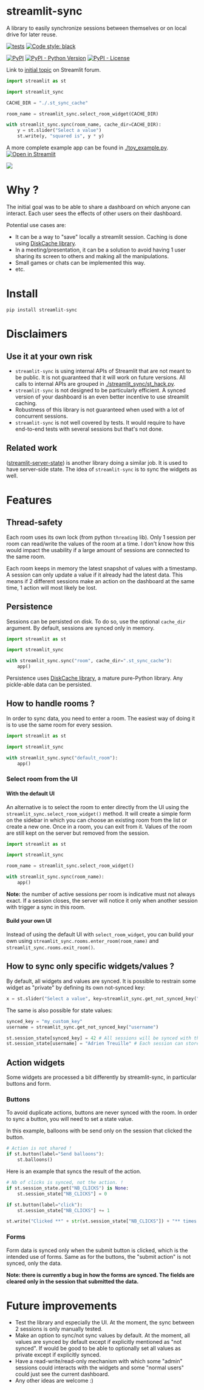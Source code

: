 # streamlit-sync

A library to easily synchronize sessions between themselves or on local drive for later reuse.

[![tests](https://github.com/Wauplin/streamlit-sync/actions/workflows/tests.yml/badge.svg?branch=main)](https://github.com/Wauplin/streamlit-sync/actions/workflows/tests.yml?query=branch%3Amain)
[![Code style: black](https://img.shields.io/badge/code%20style-black-000000.svg)](https://github.com/psf/black)

[![PyPI](https://img.shields.io/pypi/v/streamlit-sync)](https://pypi.org/project/streamlit-sync/)
[![PyPI - Python Version](https://img.shields.io/pypi/pyversions/streamlit-sync)](https://pypi.org/project/streamlit-sync/)
[![PyPI - License](https://img.shields.io/pypi/l/streamlit-sync)](https://pypi.org/project/streamlit-sync/)
<!-- [![PyPI - Downloads](https://img.shields.io/pypi/dm/streamlit-sync)](https://pypi.org/project/streamlit-sync/) -->

Link to [initial topic](https://discuss.streamlit.io/t/new-library-streamlit-sync-another-way-to-sync-states-across-sessions/23763) on Streamlit forum.

```py
import streamlit as st

import streamlit_sync

CACHE_DIR = "./.st_sync_cache"

room_name = streamlit_sync.select_room_widget(CACHE_DIR)

with streamlit_sync.sync(room_name, cache_dir=CACHE_DIR):
    y = st.slider("Select a value")
    st.write(y, "squared is", y * y)
```

A more complete example app can be found in [./toy_example.py](./toy_example.py). [![Open in Streamlit](https://static.streamlit.io/badges/streamlit_badge_black_white.svg)](https://share.streamlit.io/wauplin/streamlit-sync/main/toy_example.py)

![](images/demo.gif)

# Why ?

The initial goal was to be able to share a dashboard on which anyone can interact. Each user sees the effects of other users on their dashboard.

Potential use cases are:
- It can be a way to "save" locally a streamlit session. Caching is done using [DiskCache library](https://grantjenks.com/docs/diskcache/).
- In a meeting/presentation, it can be a solution to avoid having 1 user sharing its screen to others and making all the manipulations.
- Small games or chats can be implemented this way.
- etc.

# Install 

```
pip install streamlit-sync
```

# Disclaimers

## Use it at your own risk

- `streamlit-sync` is using internal APIs of Streamlit that are not meant to be public. It is not guaranteed that it will work on future versions. All calls to internal APIs are grouped in [./streamlit_sync/st_hack.py](./streamlit_sync/st_hack.py).
- `streamlit-sync` is not designed to be particularly efficient. A synced version of your dashboard is an even better incentive to use streamlit caching.
- Robustness of this library is not guaranteed when used with a lot of concurrent sessions.
- `streamlit-sync` is not well covered by tests. It would require to have end-to-end tests with several sessions but that's not done.

## Related work

([streamlit-server-state](https://github.com/whitphx/streamlit-server-state)) is another library doing a similar job. It is used to have server-side state. The idea of `streamlit-sync` is to sync the widgets as well.

# Features

## Thread-safety

Each room uses its own lock (from python `threading` lib). Only 1 session per room can read/write the values of the room at a time. I don't know how this would impact the usability if a large amount of sessions are connected to the same room.

Each room keeps in memory the latest snapshot of values with a timestamp. A session can only update a value if it already had the latest data. This means if 2 different sessions make an action on the dashboard at the same time, 1 action will most likely be lost.

## Persistence

Sessions can be persisted on disk. To do so, use the optional `cache_dir` argument. By default, sessions are synced only in memory.

```py
import streamlit as st

import streamlit_sync

with streamlit_sync.sync("room", cache_dir=".st_sync_cache"):
    app()
```

Persistence uses [DiskCache library](https://grantjenks.com/docs/diskcache/), a mature pure-Python library. Any pickle-able data can be persisted.


## How to handle rooms ?

In order to sync data, you need to enter a room. The easiest way of doing it is to use the same room for every session.

```py
import streamlit as st

import streamlit_sync

with streamlit_sync.sync("default_room"):
    app()
```

### Select room from the UI

#### With the default UI

An alternative is to select the room to enter directly from the UI using the `streamlit_sync.select_room_widget()` method. It will create a simple form on the sidebar in which you can choose an existing room from the list or create a new one. Once in a room, you can exit from it. Values of the room are still kept on the server but removed from the session.

```py
import streamlit as st

import streamlit_sync

room_name = streamlit_sync.select_room_widget()

with streamlit_sync.sync(room_name):
    app()
```

**Note:** the number of active sessions per room is indicative must not always exact. If a session closes, the server will notice it only when another session with trigger a sync in this room.

#### Build your own UI

Instead of using the default UI with `select_room_widget`, you can build your own using `streamlit_sync.rooms.enter_room(room_name)` and `streamlit_sync.rooms.exit_room()`.

## How to sync only specific widgets/values ?

By default, all widgets and values are synced. It is possible to restrain some widget as "private" by defining its own not-synced key:

```py
x = st.slider("Select a value", key=streamlit_sync.get_not_synced_key("key"))
```

The same is also possible for state values:
```py
synced_key = "my_custom_key"
username = streamlit_sync.get_not_synced_key("username")

st.session_state[synced_key] = 42 # All sessions will be synced with this value
st.session_state[username] = "Adrien Treuille" # Each session can store its own username
```

## Action widgets

Some widgets are processed a bit differently by streamlit-sync, in particular buttons and form.

### Buttons

To avoid duplicate actions, buttons are never synced with the room. In order to sync a button, you will need to set a state value.


In this example, balloons with be send only on the session that clicked the button.
```py
# Action is not shared !
if st.button(label="Send balloons"):
    st.balloons()
```

Here is an example that syncs the result of the action.
```py
# Nb of clicks is synced, not the action. !
if st.session_state.get("NB_CLICKS") is None:
    st.session_state["NB_CLICKS"] = 0

if st.button(label="click"):
    st.session_state["NB_CLICKS"] += 1

st.write("Clicked **" + str(st.session_state["NB_CLICKS"]) + "** times !")
```

### Forms

Form data is synced only when the submit button is clicked, which is the intended use of forms. Same as for the buttons, the "submit action" is not synced, only the data.

**Note: there is currently a bug in how the forms are synced. The fields are cleared only in the session that submitted the data.**
# Future improvements

- Test the library and especially the UI. At the moment, the sync between 2 sessions is only manually tested.
- Make an option to sync/not sync values by default. At the moment, all values are synced by default except if explicitly mentioned as "not synced". If would be good to be able to optionally set all values as private except if explicitly synced.
- Have a read-write/read-only mechanism with which some "admin" sessions could interacts with the widgets and some "normal users" could just see the current dashboard.
- Any other ideas are welcome :)
